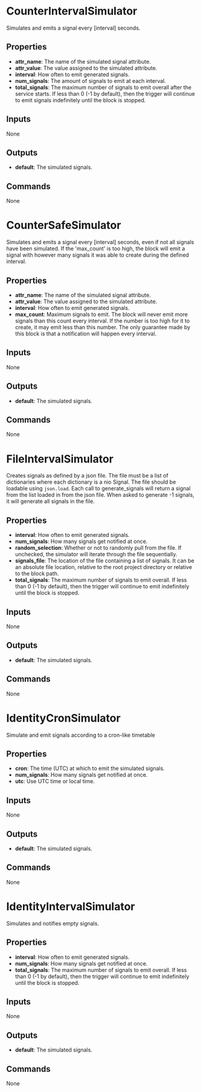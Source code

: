 CounterIntervalSimulator
========================
Simulates and emits a signal every [interval] seconds.

Properties
----------
- **attr_name**: The name of the simulated signal attribute.
- **attr_value**: The value assigned to the simulated attribute.
- **interval**: How often to emit generated signals.
- **num_signals**: The amount of signals to emit at each interval.
- **total_signals**: The maximum number of signals to emit overall after the service starts. If less than 0 (-1 by default), then the trigger will continue to emit signals indefinitely until the block is stopped.

Inputs
------
None

Outputs
-------
- **default**: The simulated signals.

Commands
--------
None

CounterSafeSimulator
====================
Simulates and emits a signal every [interval] seconds, even if not all signals have been simulated.  If the 'max_count' is too high, the block will emit a signal with however many signals it was able to create during the defined interval.

Properties
----------
- **attr_name**: The name of the simulated signal attribute.
- **attr_value**: The value assigned to the simulated attribute.
- **interval**: How often to emit generated signals.
- **max_count**: Maximum signals to emit. The block will never emit more signals than this count every interval. If the number is too high for it to create, it may emit less than this number. The only guarantee made by this block is that a notification will happen every interval.

Inputs
------
None

Outputs
-------
- **default**: The simulated signals.

Commands
--------
None

FileIntervalSimulator
=====================
Creates signals as defined by a json file. The file must be a list of dictionaries where each dictionary is a nio Signal. The file should be loadable using `json.load`.  Each call to generate_signals will return a signal from the list loaded in from the json file.  When asked to generate -1 signals, it will generate all signals in the file.

Properties
----------
- **interval**: How often to emit generated signals.
- **num_signals**: How many signals get notified at once.
- **random_selection**: Whether or not to randomly pull from the file. If unchecked, the simulator will iterate through the file sequentially.
- **signals_file**: The location of the file containing a list of signals. It can be an absolute file location, relative to the root project directory or relative to the block path.
- **total_signals**: The maximum number of signals to emit overall. If less than 0 (-1 by default), then the trigger will continue to emit indefinitely until the block is stopped.

Inputs
------
None

Outputs
-------
- **default**: The simulated signals.

Commands
--------
None

IdentityCronSimulator
=====================
Simulate and emit signals according to a cron-like timetable

Properties
----------
- **cron**: The time (UTC) at which to emit the simulated signals.
- **num_signals**: How many signals get notified at once.
- **utc**: Use UTC time or local time.

Inputs
------
None

Outputs
-------
- **default**: The simulated signals.

Commands
--------
None

IdentityIntervalSimulator
=========================
Simulates and notifies empty signals.

Properties
----------
- **interval**: How often to emit generated signals.
- **num_signals**: How many signals get notified at once.
- **total_signals**: The maximum number of signals to emit overall. If less than 0 (-1 by default), then the trigger will continue to emit indefinitely until the block is stopped.

Inputs
------
None

Outputs
-------
- **default**: The simulated signals.

Commands
--------
None

